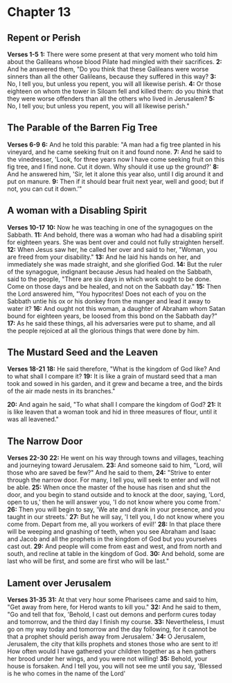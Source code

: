 # Chapter 13
## Repent or Perish
**Verses 1-5**
**1:** There were some present at that very moment who told him about the Galileans whose blood Pilate had mingled with their sacrifices.
**2:** And he answered them, "Do you think that these Galileans were worse sinners than all the other Galileans, because they suffered in this way?
**3:** No, I tell you, but unless you repent, you will all likewise perish.
**4:** Or those eighteen on whom the tower in Siloam fell and killed them: do you think that they were worse offenders than all the others who lived in Jerusalem?
**5:** No, I tell you; but unless you repent, you will all likewise perish."

## The Parable of the Barren Fig Tree
**Verses 6-9**
**6:** And he told this parable: "A man had a fig tree planted in his vineyard, and he came seeking fruit on it and found none.
**7:** And he said to the vinedresser, 'Look, for three years now I have come seeking fruit on this fig tree, and I find none. Cut it down. Why should it use up the ground?'
**8:** And he answered him, 'Sir, let it alone this year also, until I dig around it and put on manure.
**9:** Then if it should bear fruit next year, well and good; but if not, you can cut it down.'"

## A woman with a Disabling Spirit
**Verses 10-17**
**10:** Now he was teaching in one of the synagogues on the Sabbath.
**11:** And behold, there was a woman who had had a disabling spirit for eighteen years. She was bent over and could not fully straighten herself.
**12:** When Jesus saw her, he called her over and said to her, "Woman, you are freed from your disability."
**13:** And he laid his hands on her, and immediately she was made straight, and she glorified God.
**14:** But the ruler of the synagogue, indignant because Jesus had healed on the Sabbath, said to the people, "There are six days in which work ought to be done. Come on those days and be healed, and not on the Sabbath day."
**15:** Then the Lord answered him, "You hypocrites! Does not each of you on the Sabbath untie his ox or his donkey from the manger and lead it away to water it?
**16:** And ought not this woman, a daughter of Abraham whom Satan bound for eighteen years, be loosed from this bond on the Sabbath day?"
**17:** As he said these things, all his adversaries were put to shame, and all the people rejoiced at all the glorious things that were done by him.

## The Mustard Seed and the Leaven
**Verses 18-21**
**18:** He said therefore, "What is the kingdom of God like? And to what shall I compare it?
**19:** It is like a grain of mustard seed that a man took and sowed in his garden, and it grew and became a tree, and the birds of the air made nests in its branches."

**20:** And again he said, "To what shall I compare the kingdom of God?
**21:** It is like leaven that a woman took and hid in three measures of flour, until it was all leavened."

## The Narrow Door
**Verses 22-30**
**22:** He went on his way through towns and villages, teaching and journeying toward Jerusalem.
**23:** And someone said to him, "Lord, will those who are saved be few?" And he said to them,
**24:** "Strive to enter through the narrow door. For many, I tell you, will seek to enter and will not be able.
**25:** When once the master of the house has risen and shut the door, and you begin to stand outside and to knock at the door, saying, 'Lord, open to us,' then he will answer you, 'I do not know where you come from.'
**26:** Then you will begin to say, 'We ate and drank in your presence, and you taught in our streets.' 
**27:** But he will say, 'I tell you, I do not know where you come from. Depart from me, all you workers of evil!'
**28:** In that place there will be weeping and gnashing of teeth, when you see Abraham and Isaac and Jacob and all the prophets in the kingdom of God but you yourselves cast out.
**29:** And people will come from east and west, and from north and south, and recline at table in the kingdom of God.
**30:** And behold, some are last who will be first, and some are first who will be last."

## Lament over Jerusalem
**Verses 31-35**
**31:** At that very hour some Pharisees came and said to him, "Get away from here, for Herod wants to kill you."
**32:** And he said to them, "Go and tell that fox, 'Behold, I cast out demons and perform cures today and tomorrow, and the third day I finish my course.
**33:** Nevertheless, I must go on my way today and tomorrow and the day following, for it cannot be that a prophet should perish away from Jerusalem.'
**34:** O Jerusalem, Jerusalem, the city that kills prophets and stones those who are sent to it! How often would I have gathered your children together as a hen gathers her brood under her wings, and you were not willing!
**35:** Behold, your house is forsaken. And I tell you, you will not see me until you say, 'Blessed is he who comes in the name of the Lord'